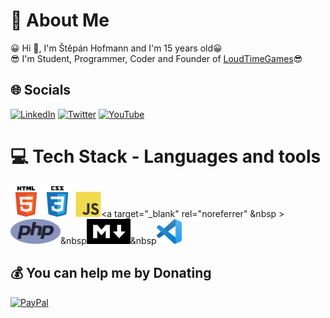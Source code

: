 # 💫 About Me
😀 Hi 👋, I'm Štěpán Hofmann and I'm 15 years old😀<br>😎 I'm Student, Programmer, Coder and Founder of [LoudTimeGames](https://www.gamejolt.com/invite/LoudTimeGames)😎<br>


## 🌐 Socials
[![LinkedIn](https://img.shields.io/badge/LinkedIn-%230077B5.svg?logo=linkedin&logoColor=white)](https://linkedin.com/in/štěpán-hofmann-b3264b22b) [![Twitter](https://img.shields.io/badge/Twitter-%231DA1F2.svg?logo=Twitter&logoColor=white)](https://twitter.com/stepanhofmann26) [![YouTube](https://img.shields.io/badge/YouTube-%23FF0000.svg?logo=YouTube&logoColor=white)](https://youtube.com/@neonek2637) 

# 💻 Tech Stack - Languages and tools
<a href="https://www.w3.org/html/" target="_blank" rel="noreferrer"><img src="https://raw.githubusercontent.com/devicons/devicon/master/icons/html5/html5-original-wordmark.svg" alt="html5" width="50" height="50"/></a><a href="https://www.w3schools.com/css/" target="_blank" rel="noreferrer"><img src="https://raw.githubusercontent.com/devicons/devicon/master/icons/css3/css3-original-wordmark.svg" alt="css3" width="50" height="50"/></a>
<a href="https://developer.mozilla.org/en-US/docs/Web/JavaScript" target="_blank" rel="noreferrer"><img src="https://raw.githubusercontent.com/devicons/devicon/master/icons/javascript/javascript-original.svg" alt="javascript" width="41" height="41"/></a><a target="_blank" rel="noreferrer" &nbsp ><img src="https://github.com/neonek26/testgraph2/blob/main/php-logo.png" alt="php" width="80" height="40"/></a>&nbsp<a target="_blank" rel="noreferrer"><img src="https://github.com/neonek26/testgraph2/blob/main/markdown_inte-1024x630.png" alt="markdown" width="70" height="40"/></a>&nbsp<a target="_blank" rel="noreferrer"><img src="https://github.com/neonek26/testgraph2/blob/main/Visual_Studio_Code_1.35_icon.svg.png" alt="vscode" width="40" height="40"/></a>


  ## 💰 You can help me by Donating
  [![PayPal](https://img.shields.io/badge/PayPal-00457C?style=for-the-badge&logo=paypal&logoColor=white)](https://paypal.me/stepanhofmann) 

